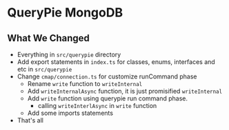 # QueryPie MongoDB

## What We Changed
- Everything in `src/querypie` directory
- Add export statements in `index.ts` for classes, enums, interfaces and etc in `src/querypie`
- Change `cmap/connection.ts` for customize runCommand phase
  - Rename `write` function to `writeInternal`
  - Add `writeInternalAsync` function, it is just promisified `writeInternal`
  - Add `write` function using querypie run command phase.
    - calling `writeInterlAsync` in `write` function
  - Add some imports statements
- That's all
